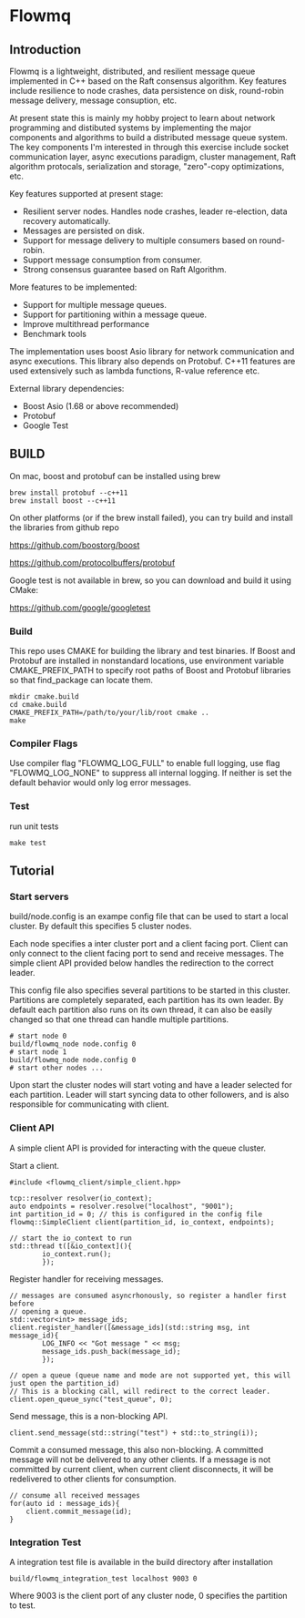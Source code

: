 # Flowmq 

## Introduction 

Flowmq is a lightweight, distributed, and resilient message queue implemented in C++ 
based on the Raft consensus algorithm. Key features include resilience to node crashes, 
data persistence on disk, round-robin message delivery, message consuption, etc.

At present state this is mainly my hobby project to learn about network programming and 
distibuted systems by implementing the major components and algorithms to build a distributed
message queue system. The key components I'm interested in through this exercise include socket 
communication layer, async executions paradigm, cluster management, Raft algorithm protocals, 
serialization and storage, "zero"-copy optimizations, etc.

Key features supported at present stage:
- Resilient server nodes. Handles node crashes, leader 
  re-election, data recovery automatically.
- Messages are persisted on disk.
- Support for message delivery to multiple consumers based on round-robin.
- Support message consumption from consumer. 
- Strong consensus guarantee based on Raft Algorithm.

More features to be implemented:
- Support for multiple message queues.
- Support for partitioning within a message queue.
- Improve multithread performance
- Benchmark tools

The implementation uses boost Asio library for network communication and async executions. 
This library also depends on Protobuf. C++11 features are used extensively such as 
lambda functions, R-value reference etc. 

External library dependencies: 
- Boost Asio (1.68 or above recommended)
- Protobuf
- Google Test 

## BUILD 

On mac, boost and protobuf can be installed using brew 

```
brew install protobuf --c++11
brew install boost --c++11
```

On other platforms (or if the brew install failed), 
you can try build and install the libraries from github repo 

https://github.com/boostorg/boost

https://github.com/protocolbuffers/protobuf

Google test is not available in brew, so you can download 
and build it using CMake:

https://github.com/google/googletest

### Build

This repo uses CMAKE for building the library and test binaries. 
If Boost and Protobuf are installed in nonstandard 
locations, use environment variable CMAKE_PREFIX_PATH to 
specify root paths of Boost and Protobuf libraries
so that find_package can locate them.

```
mkdir cmake.build 
cd cmake.build
CMAKE_PREFIX_PATH=/path/to/your/lib/root cmake ..
make
```

### Compiler Flags
Use compiler flag "FLOWMQ_LOG_FULL" to enable full logging, use 
flag "FLOWMQ_LOG_NONE" to suppress all internal logging. If neither 
is set the default behavior would only log error messages.

### Test 

run unit tests
```
make test
```

## Tutorial

### Start servers 

build/node.config is an exampe config file that can be used to start 
a local cluster. By default this specifies 5 cluster nodes.

Each node specifies a inter cluster port and a client facing port. 
Client can only connect to the client facing port to send and receive 
messages. The simple client API provided below handles the redirection 
to the correct leader.

This config file also specifies several partitions to be started in this cluster. 
Partitions are completely separated, each partition has its own leader. 
By default each partition also runs on its own thread, it can also be 
easily changed so that one thread can handle multiple partitions.

```
# start node 0
build/flowmq_node node.config 0
# start node 1
build/flowmq_node node.config 0
# start other nodes ...
```

Upon start the cluster nodes will start voting and have a leader selected 
for each partition. Leader will start syncing data to other followers, 
    and is also responsible for communicating with client.

### Client API

A simple client API is provided for interacting with the queue cluster. 


Start a client.
```
#include <flowmq_client/simple_client.hpp>

tcp::resolver resolver(io_context);
auto endpoints = resolver.resolve("localhost", "9001"); 
int partition_id = 0; // this is configured in the config file
flowmq::SimpleClient client(partition_id, io_context, endpoints);

// start the io_context to run 
std::thread t([&io_context](){  
        io_context.run(); 
        });
```

Register handler for receiving messages.
```
// messages are consumed asyncrhonously, so register a handler first before 
// opening a queue.
std::vector<int> message_ids; 
client.register_handler([&message_ids](std::string msg, int message_id){
        LOG_INFO << "Got message " << msg;
        message_ids.push_back(message_id);
        });

// open a queue (queue name and mode are not supported yet, this will just open the partition_id)
// This is a blocking call, will redirect to the correct leader.
client.open_queue_sync("test_queue", 0);
```

Send message, this is a non-blocking API.
```
client.send_message(std::string("test") + std::to_string(i));
```

Commit a consumed message, this also non-blocking. A committed message will not
be delivered to any other clients. If a message is not committed by current client, 
when current client disconnects, it will be redelivered to other clients 
for consumption. 
```
// consume all received messages
for(auto id : message_ids){
    client.commit_message(id);
}

```

### Integration Test 

A integration test file is available in the build directory after installation
```
build/flowmq_integration_test localhost 9003 0
```
Where 9003 is the client port of any cluster node, 0 specifies the partition to test.


